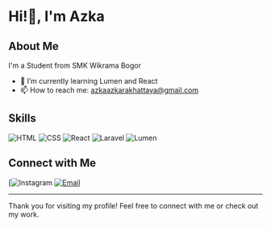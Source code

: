 # Hi!👋, I'm Azka

## About Me

I'm a Student from SMK Wikrama Bogor

- 🌱 I’m currently learning Lumen and React
- 📫 How to reach me: [azkaazkarakhattaya@gmail.com](mailto:azkaazkarakhattaya@gmail.com)



## Skills

![HTML](https://img.shields.io/badge/HTML-E34F26?style=for-the-badge&logo=html5&logoColor=white)
![CSS](https://img.shields.io/badge/CSS-1572B6?style=for-the-badge&logo=css3&logoColor=white)
![React](https://img.shields.io/badge/React-61DAFB?style=for-the-badge&logo=react&logoColor=black)
![Laravel](https://img.shields.io/badge/Laravel-FF2D20?style=for-the-badge&logo=laravel&logoColor=white)
![Lumen](https://img.shields.io/badge/Lumen-E74430?style=for-the-badge&logo=lumen&logoColor=white)

## Connect with Me

[![Instagram](https://www.instagram.com/mas_bobull2.0/)
[![Email](https://mail.google.com/mail/u/0/#inbox)](mailto:azkaazkarakhattaya@gmail.com)

---

Thank you for visiting my profile! Feel free to connect with me or check out my work.
